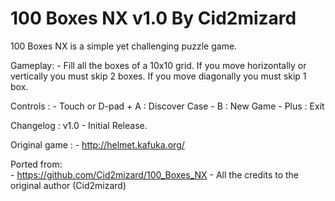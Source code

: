 # 100 Boxes NX v1.0 By Cid2mizard

100 Boxes NX is a simple yet challenging puzzle game.

Gameplay:
	- Fill all the boxes of a 10x10 grid. If you move horizontally or vertically you must skip 2 boxes. If you move diagonally you must skip 1 box.

Controls :
	- Touch or D-pad + A : Discover Case
	- B : New Game
	- Plus : Exit

Changelog :
v1.0
	- Initial Release.

Original game :
	- http://helmet.kafuka.org/

Ported from:  
	- https://github.com/Cid2mizard/100_Boxes_NX
	- All the credits to the original author (Cid2mizard)
